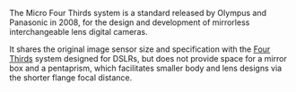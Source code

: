 The Micro Four Thirds system is a standard released by Olympus and Panasonic in 2008, for the design and development of mirrorless interchangeable lens digital cameras.

It shares the original image sensor size and specification with the [Four Thirds](/tags/four-thirds/) system designed for DSLRs, but does not provide space for a mirror box and a pentaprism, which facilitates smaller body and lens designs via the shorter flange focal distance.

